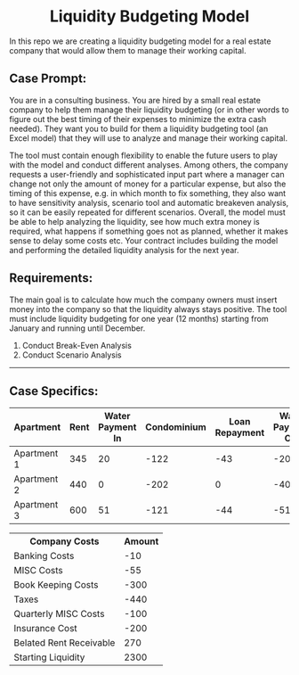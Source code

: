 <h1 align="center"> Liquidity Budgeting Model </h1>

In this repo we are creating a liquidity budgeting model for a real estate company that would allow them to manage their working capital.
## Case Prompt:

You are in a consulting business. You are hired by a small real estate company to help them manage their liquidity budgeting (or in other words to figure out the best timing of their expenses to minimize the extra cash needed). They want you to build for them a liquidity budgeting tool (an Excel model) that they will use to analyze and manage their working capital. 

The tool must contain enough flexibility to enable the future users to play with the model and conduct different analyses. Among others, the company requests a user-friendly and sophisticated input part where a manager can change not only the amount of money for a particular expense, but also the timing of this expense, e.g. in which month to fix something, they also want to have sensitivity analysis, scenario tool and automatic breakeven analysis, so it can be easily repeated for different scenarios. Overall, the model must be able to help analyzing the liquidity, see how much extra money is required, what happens if something goes not as planned, whether it makes sense to delay some costs etc.
Your contract includes building the model and performing the detailed liquidity analysis for the next year.

## Requirements:

The main goal is to calculate how much the company owners must insert money into the company so that the liquidity always stays positive. The tool must include liquidity budgeting for one year (12 months) starting from January and running until December.
1. Conduct Break-Even Analysis
2. Conduct Scenario Analysis 

---
<h2> Case Specifics: </h2>

<table>
  <thead>
    <tr>
      <th>Apartment</th>
      <th>Rent</th>
      <th>Water Payment In</th>
      <th>Condominium</th>
      <th>Loan Repayment</th>
      <th>Water Payment Out</th>
      <th>Maintenance</th>
    </tr>
  </thead>
  <tbody>
    <tr>
      <td>Apartment 1</td>
      <td>345</td>
      <td>20</td>
      <td>-122</td>
      <td>-43</td>
      <td>-20</td>
      <td>-700</td>
    </tr>
    <tr>
      <td>Apartment 2</td>
      <td>440</td>
      <td>0</td>
      <td>-202</td>
      <td>0</td>
      <td>-40</td>
      <td>0</td>
    </tr>
    <tr>
      <td>Apartment 3</td>
      <td>600</td>
      <td>51</td>
      <td>-121</td>
      <td>-44</td>
      <td>-51</td>
      <td>-4000</td>
    </tr>
  </tbody>
</table>

<table>
  <tr>
    <th>Company Costs</th>
    <th>Amount</th>
  </tr>
  <tr>
    <td>Banking Costs</td>
    <td>-10</td>
  </tr>
  <tr>
    <td>MISC Costs</td>
    <td>-55</td>
  </tr>
  <tr>
    <td>Book Keeping Costs</td>
    <td>-300</td>
  </tr>
  <tr>
    <td>Taxes</td>
    <td>-440</td>
  </tr>
  <tr>
    <td>Quarterly MISC Costs</td>
    <td>-100</td>
  </tr>
  <tr>
    <td>Insurance Cost</td>
    <td>-200</td>
  </tr>
  <tr>
    <td>Belated Rent Receivable</td>
    <td>270</td>
  </tr>
  <tr>
    <td>Starting Liquidity</td>
    <td>2300</td>
  </tr>
</table>
